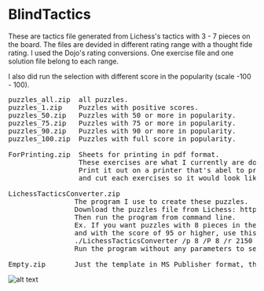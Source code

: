 # BlindTactics
These are tactics file generated from Lichess's tactics with 3 - 7 pieces on the board.
The files are devided in different rating range with a thought fide rating. I used the Dojo's rating conversions. One exercise file and one solution file belong to each range.

I also did run the selection with different score in the popularity (scale -100 - 100).<br/>
<pre>puzzles_all.zip  all puzzles.
puzzles_1.zip    Puzzles with positive scores.
puzzles_50.zip   Puzzles with 50 or more in popularity.
puzzles_75.zip   Puzzles with 75 or more in popularity.
puzzles_90.zip   Puzzles with 90 or more in popularity.
puzzles_100.zip  Puzzles with full score in popularity.

ForPrinting.zip  Sheets for printing in pdf format.
                 These exercises are what I currently are doing.
                 Print it out on a printer that's abel to print on both sides of the sheet
                 and cut each exercises so it would look like a deck of cards.

LichessTacticsConverter.zip
                The program I use to create these puzzles.
                Download the puzzles file from Lichess: https://database.lichess.org/#puzzles
                Then run the program from command line.
                Ex. If you want puzzles with 8 pieces in the range of 2150 to 2224 (Dojo's 1800-1900 Cohort)
                and with the score of 95 or higher, use this command:
                ./LichessTacticsConverter /p 8 /P 8 /r 2150 /R 2224 /s 95 /n 1000 lichess_db_puzzle.csv Exercises.txt Solutions.txt
                Run the program without any parameters to see all options.

Empty.zip       Just the template in MS Publisher format, that I use to create the printouts.
</pre>
![alt text](https://github.com/OGMalin/BlindTactics/pic.jpg "Sample of use")
